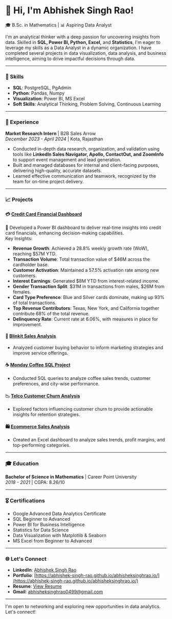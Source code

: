 # 👋 Hi, I'm Abhishek Singh Rao!
🎓 B.Sc. in Mathematics | 📊 Aspiring Data Analyst

I'm an analytical thinker with a deep passion for uncovering insights from data. Skilled in **SQL, Power BI, Python, Excel,** and **Statistics**, I'm eager to leverage my skills as a Data Analyst in a dynamic organization. I have completed several projects in data visualization, data analysis, and business intelligence, aiming to drive impactful decisions through data.

---

### 🚀 Skills
- **SQL**: PostgreSQL, PgAdmin
- **Python**: Pandas, Numpy
- **Visualization**: Power BI, MS Excel
- **Soft Skills**: Analytical Thinking, Problem Solving, Continuous Learning

---

### 💼 Experience
**Market Research Intern** | B2B Sales Arrow  
_December 2023 - April 2024_ | Kota, Rajasthan  
- Conducted in-depth data research, organization, and validation using tools like **LinkedIn Sales Navigator, Apollo, ContactOut, and ZoomInfo** to support event management and lead generation.
- Built and managed databases for internal and client-facing purposes, delivering high-quality, accurate datasets.
- Learned effective communication and teamwork, recognized by the team for on-time project delivery.

---

### 📈 Projects
#### 💳 [Credit Card Financial Dashboard](https://github.com/Abhishek-Singh-Rao/Credit_Card_Dashboard)
🎉 Developed a Power BI dashboard to deliver real-time insights into credit card financials, enhancing decision-making capabilities.  
Key Insights:
- **Revenue Growth**: Achieved a 28.8% weekly growth rate (WoW), reaching $57M YTD.
- **Transaction Volume**: Total transaction value of $46M across the cardholder base.
- **Customer Activation**: Maintained a 57.5% activation rate among new customers.
- **Interest Earnings**: Generated $8M YTD from interest-related income.
- **Gender Transaction Split**: $31M in transactions from males, $26M from females.
- **Card Type Preference**: Blue and Silver cards dominate, making up 93% of total transactions.
- **Top Revenue Contributors**: Texas, New York, and California together contribute 68% of the total revenue.
- **Delinquency Rate**: Current rate at 6.06%, with measures in place for improvement.

#### 🛒 [Blinkit Sales Analysis](https://github.com/Abhishek-Singh-Rao/Blinkit-Analysis)
- Analyzed customer buying behavior to inform marketing strategies and improve service offerings.

#### ☕ [Monday Coffee SQL Project](https://github.com/Abhishek-Singh-Rao/Monday_Coffee_SQL_Project)
- Conducted SQL queries to analyze coffee sales trends, customer preferences, and city-wise performance.

#### 📉 [Telco Customer Churn Analysis](https://github.com/Abhishek-Singh-Rao/Telco_Customer_Churn_Analysis)
- Explored factors influencing customer churn to provide actionable insights for retention strategies.

#### 🛍️ [Ecommerce Sales Analysis](https://github.com/Abhishek-Singh-Rao/Ecommerce-Sales-Analysis)
- Created an Excel dashboard to analyze sales trends, profit margins, and top-performing categories.

---

### 🎓 Education
**Bachelor of Science in Mathematics** | Career Point University  
_2018 - 2021_ | CGPA: 8.26/10

---

### 🎖️ Certifications
- Google Advanced Data Analytics Certificate
- SQL Beginner to Advanced
- Power BI for Business Intelligence
- Statistics for Data Science
- Data Visualization with Matplotlib & Seaborn
- MS Excel from Beginner to Advanced

---

### 🌐 Let's Connect
- **LinkedIn**: [Abhishek Singh Rao](https://www.linkedin.com/in/abhishek-singh-rao-3370b21a1/)
- **Portfolio**: [https://abhishek-singh-rao.github.io/abhisheksinghrao.io/](https://abhishek-singh-rao.github.io/abhisheksinghrao.io/)
- **Resume**: [View Resume](https://drive.google.com/file/d/1TKLW5ll5eGd-30BNy8-PXP1VuNVItNa0/view?usp=sharing)
- **Gmail**: [abhisheksinghrao0499@gmail.com](mailto:abhisheksinghrao0499@gmail.com)


---

I'm open to networking and exploring new opportunities in data analytics. Let's connect!
